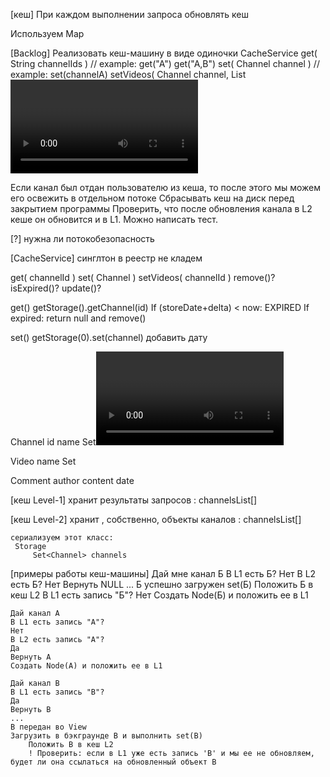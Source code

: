 [кеш]
При каждом выполнении запроса обновлять кеш

Используем Map

[Backlog]
 Реализовать кеш-машину в виде одиночки CacheService
     get( String channelIds ) // example: get("A") get("A,B")
     set( Channel channel ) // example: set(channelA)
     setVideos( Channel channel, List<Video> videos )
 Реализовать кеш Level-1 и кеш Level-2.
    L1 кеширует все ответы.
    L2 кеширует объекты каналов.
 Можно добавить в настройки время протухания
 Expiration time одно для каналов, другое для видосов, третье для каментов
    если мы отдали канал (он свежий), а его видосы протухли, сбрасываем их в NULL (а после фетча ядро может обновить их)    
 
 Если канал был отдан пользователю из кеша, то после этого мы можем его освежить в отдельном потоке
 Сбрасывать кеш на диск перед закрытием программы
 Проверить, что после обновления канала в L2 кеше он обновится и в L1. Можно написать тест.
 
 [?] нужна ли потокобезопасность

[CacheService]
синглтон
в реестр не кладем

get( channelId )
set( Channel )
setVideos( channelId )
remove()?
isExpired()?
update()?

get()
getStorage().getChannel(id)
If (storeDate+delta) < now: EXPIRED
If expired: return null and remove()

set()
getStorage(0).set(channel)
добавить дату
 

Channel
    id
    name
    Set<Video>
    
Video
    name
    Set<Comment>
    
Comment
    author
    content
    date

[кеш Level-1] хранит результаты запросов
<String> : <Node>
            channelsList[]

[кеш Level-2] хранит , собственно, объекты каналов
<String> : <Channel>
            channelsList[]    
            
    сериализуем этот класс:
     Storage
         Set<Channel> channels
    
[примеры работы кеш-машины]
    Дай мне канал Б
    В L1 есть Б? 
    Нет
    В L2 есть Б?
    Нет
    Вернуть NULL
    ...
    Б успешно загружен
    set(Б)
        Положить Б в кеш L2
        В L1 есть запись "Б"? 
        Нет
        Создать Node(Б) и положить ее в L1
        
    Дай канал А
    В L1 есть запись "А"?
    Нет
    В L2 есть запись "А"?
    Да
    Вернуть А
    Создать Node(А) и положить ее в L1
    
    Дай канал В
    В L1 есть запись "В"?
    Да
    Вернуть В
    ...
    В передан во View
    Загрузить в бэкграунде В и выполнить set(В)
        Положить В в кеш L2
        ! Проверить: если в L1 уже есть запись 'В' и мы ее не обновляем, будет ли она ссылаться на обновленный объект В
        
    
    
    
    
    
    
    
    
    
    
    
    
    
    
    
    
    
    
    
    
    
    
    
    
    
    
    
    
    
    
    
    
    
    
    
    
    